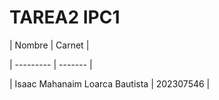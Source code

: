 # TAREA2 IPC1

| Nombre | Carnet |

| --------- | ------- |

| Isaac Mahanaim Loarca Bautista | 202307546 |
